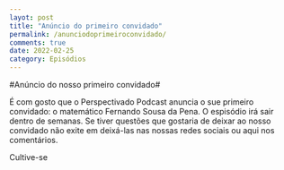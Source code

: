 ```yaml
---
layot: post
title: "Anúncio do primeiro convidado"
permalink: /anunciodoprimeiroconvidado/
comments: true
date: 2022-02-25
category: Episódios
---
```


#Anúncio do nosso primeiro convidado#

É com gosto que o Perspectivado Podcast anuncia o sue primeiro convidado: o matemático Fernando Sousa da Pena.
O espisódio irá sair dentro de semanas.
Se tiver questões que gostaria de deixar ao nosso convidado não exite em deixá-las nas nossas redes sociais ou aqui nos comentários.

Cultive-se



